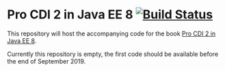 # Pro CDI 2 in Java EE 8 [![Build Status](https://travis-ci.org/omnifaces/pro-cdi-2-in-javaee8.svg?branch=master)](https://travis-ci.org/omnifaces/pro-cdi-2-in-javaee8)
This repository will host the accompanying code for the book [Pro CDI 2 in Java EE 8](https://amazon.com/Pro-CDI-Java-Depth-Dependency/dp/1484243625).

Currently this repository is empty, the first code should be available before the end of September 2019.
